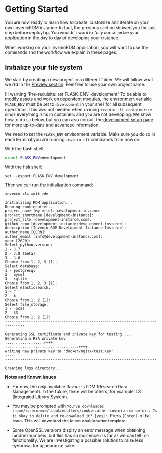 # Getting Started

You are now ready to learn how to create, customize and iterate on your own
InvenioRDM instance. In fact, the previous section showed you the last step before
deploying. You wouldn't want to fully containerize your application in the day
to day of developing your instance.

When working on your InvenioRDM application, you will want to use the commands
and the workflow we explain in these pages.

## Initialize your file system

We start by creating a new project in a different folder. We will follow what we
did in the [Preview section](../preview/index.md). Feel free to use your own
project name.

!!! warning "Pre-requisite: set FLASK_ENV=development"
    To be able to modify assets and work on dependent modules, the environment variable
    `FLASK_ENV` must be set to `development` in your shell for all subsequent operations.
    This was not needed when running `invenio-cli containerize` since everything runs in
    containers and you are not developing. We show how to do so below, but you can also
    consult the [development setup page](https://github.com/inveniosoftware/invenio-app-rdm/wiki/Development-Setup)
    for more up-to-date and advanced information.

We need to set the `FLASK_ENV` environment variable. Make sure you do so in each terminal you are
running `invenio-cli` commands from now on.

With the bash shell:

``` bash
export FLASK_ENV=development
```

With the fish shell:

```fish
set --export FLASK_ENV development
```

Then we can run the initialization command:

``` bash
invenio-cli init rdm
```
``` console
Initializing RDM application...
Running cookiecutter...
project_name [My Site]: Development Instance
project_shortname [development-instance]:
project_site [development-instance.com]:
github_repo [development-instance/development-instance]:
description [Invenio RDM Development Instance Instance]:
author_name [CERN]:
author_email [info@development-instance.com]:
year [2020]:
Select python_version:
1 - 3.7
2 - 3.8 (beta)
3 - 3.6
Choose from 1, 2, 3 [1]:
Select database:
1 - postgresql
2 - mysql
3 - sqlite
Choose from 1, 2, 3 [1]:
Select elasticsearch:
1 - 7
2 - 6
Choose from 1, 2 [1]:
Select file_storage:
1 - local
2 - S3
Choose from 1, 2 [1]:
-------------------------------------------------------------------------------

Generating SSL certificate and private key for testing....
Generating a RSA private key
..................++++
..................................++++
writing new private key to 'docker/nginx/test.key'
-----
-------------------------------------------------------------------------------
Creating logs directory...
```


**Notes and Known Issues**

- For now, the only available flavour is RDM (Research Data Management). In the future, there will be others, for example ILS (Integrated Library System).

- You may be prompted with `You've downloaded /home/<username>/.cookiecutters/cookiecutter-invenio-rdm before. Is it okay to delete and re-download it? [yes]:`. Press `[Enter]` in that case. This will download the latest cookiecutter template.

- Some OpenSSL versions display an error message when obtaining random numbers, but this has no incidence (as far as we can tell) on functionality. We are investigating a possible solution to raise less eyebrows for appearance sake.
